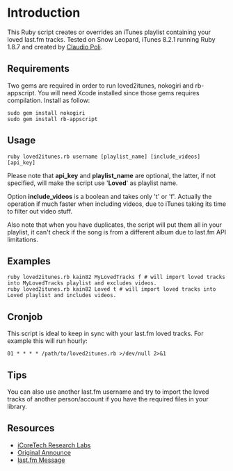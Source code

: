 # Introduction

This Ruby script creates or overrides an iTunes playlist containing your loved last.fm tracks.
Tested on Snow Leopard, iTunes 8.2.1 running Ruby 1.8.7 and created by [Claudio Poli](http://www.workingwithrails.com/person/7834-claudio-poli).

## Requirements

Two gems are required in order to run loved2itunes, nokogiri and rb-appscript.
You will need Xcode installed since those gems requires compilation.
Install as follow:

    sudo gem install nokogiri
    sudo gem install rb-appscript

## Usage

    ruby loved2itunes.rb username [playlist_name] [include_videos] [api_key]

Please note that __api\_key__ and __playlist\_name__ are optional, the latter, if not specified, will make the script use '__Loved__' as playlist name.

Option __include\_videos__ is a boolean and takes only 't' or 'f'. Actually the operation if much faster when including videos, due to iTunes taking its time to filter out video stuff.

Also note that when you have duplicates, the script will put them all in your playlist, it can't check if the song is from a different album due to last.fm API limitations.

## Examples

    ruby loved2itunes.rb kain82 MyLovedTracks f # will import loved tracks into MyLovedTracks playlist and excludes videos.
    ruby loved2itunes.rb kain82 Loved t # will import loved tracks into Loved playlist and includes videos.

## Cronjob

This script is ideal to keep in sync with your last.fm loved tracks.
For example this will run hourly:

    01 * * * * /path/to/loved2itunes.rb >/dev/null 2>&1

## Tips

You can also use another last.fm username and try to import the loved tracks of another person/account if you have the required files in your library.

## Resources

* [iCoreTech Research Labs](http://www.icoretech.org)
* [Original Announce](http://www.icoretech.org/2009/09/last-fm-loved-tracks-to-itunes/)
* [last.fm Message](http://www.last.fm/forum/21716/_/448880/2#f10474933)

[Claudio Poli]: http://www.icoretech.org